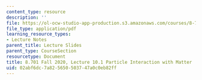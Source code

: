 ```yaml
---
content_type: resource
description: ''
file: https://ol-ocw-studio-app-production.s3.amazonaws.com/courses/8-701-introduction-to-nuclear-and-particle-physics-fall-2020/02abf6dc7a825650503747a0c0eb82ff_MIT8_701f20_lec10.1.pdf
file_type: application/pdf
learning_resource_types:
- Lecture Notes
parent_title: Lecture Slides
parent_type: CourseSection
resourcetype: Document
title: 8.701 Fall 2020, Lecture 10.1 Particle Interaction with Matter
uid: 02abf6dc-7a82-5650-5037-47a0c0eb82ff
---
```

